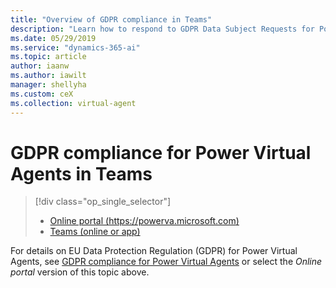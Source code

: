```yaml
---
title: "Overview of GDPR compliance in Teams"
description: "Learn how to respond​ to GDPR Data Subject Requests for Power Virtual Agents."
ms.date: 05/29/2019
ms.service: "dynamics-365-ai"
ms.topic: article
author: iaanw
ms.author: iawilt
manager: shellyha
ms.custom: ceX
ms.collection: virtual-agent
---
```


# GDPR compliance for Power Virtual Agents in Teams

> [!div class="op_single_selector"]
> - [Online portal (https://powerva.microsoft.com)](../gdpr-summary.md)
> - [Teams (online or app)](gdpr-summary-teams.md)


For details on EU Data Protection Regulation (GDPR) for Power Virtual Agents, see [GDPR compliance for Power Virtual Agents](../gdpr-summary.md) or select the *Online portal* version of this topic above.